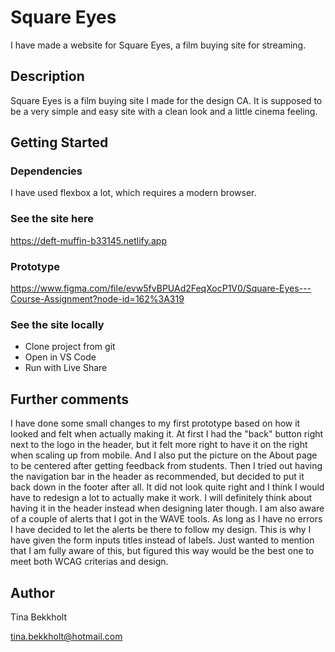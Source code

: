 # Square Eyes

I have made a website for Square Eyes, a film buying site for streaming.

## Description

Square Eyes is a film buying site I made for the design CA. It is supposed to be a very simple and easy site with a clean look and a little cinema feeling.

## Getting Started

### Dependencies

I have used flexbox a lot, which requires a modern browser.

### See the site here

https://deft-muffin-b33145.netlify.app

### Prototype

https://www.figma.com/file/evw5fvBPUAd2FeqXocP1V0/Square-Eyes---Course-Assignment?node-id=162%3A319

### See the site locally

- Clone project from git
- Open in VS Code
- Run with Live Share

## Further comments

I have done some small changes to my first prototype based on how it looked and felt when actually making it. At first I had the "back" button right next to the logo in the header, but it felt more right to have it on the right when scaling up from mobile. And I also put the picture on the About page to be centered after getting feedback from students.
Then I tried out having the navigation bar in the header as recommended, but decided to put it back down in the footer after all. It did not look quite right and I think I would have to redesign a lot to actually make it work. I will definitely think about having it in the header instead when designing later though.
I am also aware of a couple of alerts that I got in the WAVE tools. As long as I have no errors I have decided to let the alerts be there to follow my design. This is why I have given the form inputs titles instead of labels. Just wanted to mention that I am fully aware of this, but figured this way would be the best one to meet both WCAG criterias and design.

## Author

Tina Bekkholt

tina.bekkholt@hotmail.com

